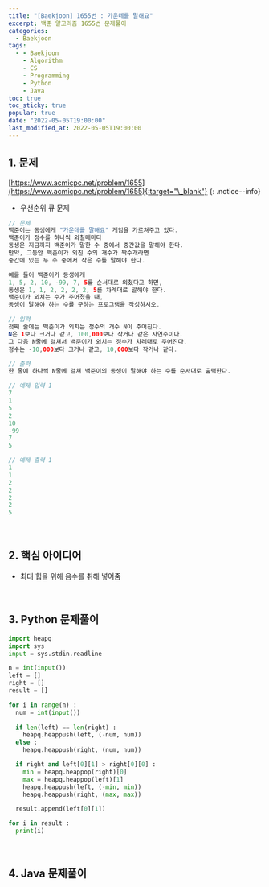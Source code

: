 ```yaml
---
title: "[Baekjoon] 1655번 : 가운데를 말해요"
excerpt: 백준 알고리즘 1655번 문제풀이
categories:
  - Baekjoon
tags:
  - - Baekjoon
    - Algorithm
    - CS
    - Programming
    - Python
    - Java
toc: true
toc_sticky: true
popular: true
date: "2022-05-05T19:00:00"
last_modified_at: 2022-05-05T19:00:00
---
```


## 1. 문제

[https://www.acmicpc.net/problem/1655](https://www.acmicpc.net/problem/1655){:target="\_blank"}
{: .notice--info}

- 우선순위 큐 문제

```java
// 문제
백준이는 동생에게 "가운데를 말해요" 게임을 가르쳐주고 있다. 
백준이가 정수를 하나씩 외칠때마다 
동생은 지금까지 백준이가 말한 수 중에서 중간값을 말해야 한다. 
만약, 그동안 백준이가 외친 수의 개수가 짝수개라면 
중간에 있는 두 수 중에서 작은 수를 말해야 한다.

예를 들어 백준이가 동생에게 
1, 5, 2, 10, -99, 7, 5를 순서대로 외쳤다고 하면, 
동생은 1, 1, 2, 2, 2, 2, 5를 차례대로 말해야 한다. 
백준이가 외치는 수가 주어졌을 때, 
동생이 말해야 하는 수를 구하는 프로그램을 작성하시오.

// 입력
첫째 줄에는 백준이가 외치는 정수의 개수 N이 주어진다. 
N은 1보다 크거나 같고, 100,000보다 작거나 같은 자연수이다. 
그 다음 N줄에 걸쳐서 백준이가 외치는 정수가 차례대로 주어진다. 
정수는 -10,000보다 크거나 같고, 10,000보다 작거나 같다.

// 출력
한 줄에 하나씩 N줄에 걸쳐 백준이의 동생이 말해야 하는 수를 순서대로 출력한다.

// 예제 입력 1 
7
1
5
2
10
-99
7
5

// 예제 출력 1 
1
1
2
2
2
2
5
```

<br>

## 2. 핵심 아이디어

- 최대 힙을 위해 음수를 취해 넣어줌

<br>

## 3. Python 문제풀이

```python
import heapq
import sys
input = sys.stdin.readline

n = int(input())
left = []
right = []
result = []

for i in range(n) :
  num = int(input())
  
  if len(left) == len(right) :
    heapq.heappush(left, (-num, num))
  else :
    heapq.heappush(right, (num, num))

  if right and left[0][1] > right[0][0] :
    min = heapq.heappop(right)[0]
    max = heapq.heappop(left)[1]
    heapq.heappush(left, (-min, min))
    heapq.heappush(right, (max, max))

  result.append(left[0][1])

for i in result :
  print(i)
```

<br>

## 4. Java 문제풀이

```java

```
